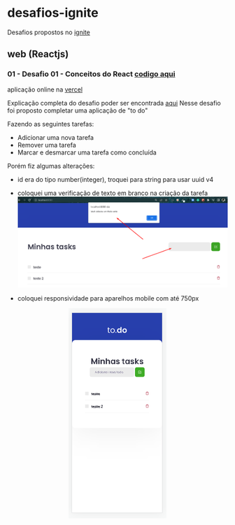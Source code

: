 # desafios-ignite


Desafios propostos no 
<a href="https://www.rocketseat.com.br/ignite" target="_blank">ignite</a>


## web (Reactjs)
  
 ### 01 - Desafio 01 - Conceitos do React <a href="https://github.com/LucasFreitasRocha/desafios-ignite/tree/master/web/01" target="_blank">codigo aqui</a>
  
  aplicação online na [vercel](https://devrocha-desafios-ignite-web-01.vercel.app/)
  
  Explicação completa  do desafio poder ser encontrada
  <a href="https://www.notion.so/Desafio-01-Conceitos-do-React-51e4099a6e2f4d4bae94f9fe75bb769d" target="_blank">aqui</a>
  Nesse desafio foi proposto completar uma aplicação de "to do"
  
  Fazendo as seguintes tarefas:
  
  - Adicionar uma nova tarefa
  - Remover uma tarefa
  - Marcar e desmarcar uma tarefa como concluída
  
Porém fiz algumas alterações:
  
   - id era do tipo number(integer), troquei para string para usar uuid v4
   - coloquei uma verificação de texto em branco na criação da tarefa
    ![imagem](https://github.com/LucasFreitasRocha/desafios-ignite/blob/master/images/verificacao%20titulo%20vazio.png)
    
   - coloquei responsividade para aparelhos mobile com até 750px
   
<p align="center">
  <img src="https://github.com/LucasFreitasRocha/desafios-ignite/blob/master/images/mobile%20desafio%201.png" alt="imagem do layout em mobile"/>
</p>
   
  

    
